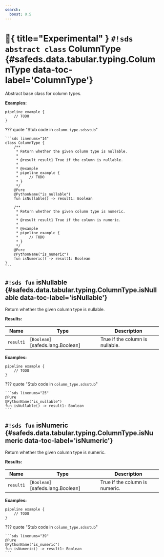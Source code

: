 ```yaml
---
search:
  boost: 0.5
---
```


# :test_tube:{ title="Experimental" } `#!sds abstract class` ColumnType {#safeds.data.tabular.typing.ColumnType data-toc-label='ColumnType'}

Abstract base class for column types.

**Examples:**

```sds
pipeline example {
    // TODO
}
```

??? quote "Stub code in `column_type.sdsstub`"

    ```sds linenums="14"
    class ColumnType {
        /**
         * Return whether the given column type is nullable.
         *
         * @result result1 True if the column is nullable.
         *
         * @example
         * pipeline example {
         *     // TODO
         * }
         */
        @Pure
        @PythonName("is_nullable")
        fun isNullable() -> result1: Boolean

        /**
         * Return whether the given column type is numeric.
         *
         * @result result1 True if the column is numeric.
         *
         * @example
         * pipeline example {
         *     // TODO
         * }
         */
        @Pure
        @PythonName("is_numeric")
        fun isNumeric() -> result1: Boolean
    }
    ```

## `#!sds fun` isNullable {#safeds.data.tabular.typing.ColumnType.isNullable data-toc-label='isNullable'}

Return whether the given column type is nullable.

**Results:**

| Name | Type | Description |
|------|------|-------------|
| `result1` | [`Boolean`][safeds.lang.Boolean] | True if the column is nullable. |

**Examples:**

```sds
pipeline example {
    // TODO
}
```

??? quote "Stub code in `column_type.sdsstub`"

    ```sds linenums="25"
    @Pure
    @PythonName("is_nullable")
    fun isNullable() -> result1: Boolean
    ```

## `#!sds fun` isNumeric {#safeds.data.tabular.typing.ColumnType.isNumeric data-toc-label='isNumeric'}

Return whether the given column type is numeric.

**Results:**

| Name | Type | Description |
|------|------|-------------|
| `result1` | [`Boolean`][safeds.lang.Boolean] | True if the column is numeric. |

**Examples:**

```sds
pipeline example {
    // TODO
}
```

??? quote "Stub code in `column_type.sdsstub`"

    ```sds linenums="39"
    @Pure
    @PythonName("is_numeric")
    fun isNumeric() -> result1: Boolean
    ```

